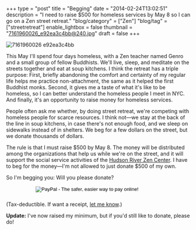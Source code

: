 +++
type = "post"
title = "Begging"
date = "2014-02-24T13:02:51"
description = "I need to raise $500 for homeless services by May 8 so I can go on a Zen street retreat."
"blog/category" = ["Zen"]
"blog/tag" = ["streetretreat"]
enable_lightbox = false
thumbnail = "7161960026_e92ea3c4bb@240.jpg"
draft = false
+++

<p><img style="display:block; margin-left:auto; margin-right:auto;" src="7161960026_e92ea3c4bb.jpg" alt="7161960026 e92ea3c4bb" title="7161960026_e92ea3c4bb.jpg" border="0"   /></p>
<p>This May I'll spend four days homeless, with a Zen teacher named Genro and a small group of fellow Buddhists. We'll live, sleep, and meditate on the streets together and eat at soup kitchens. I think the retreat has a triple purpose: First, briefly abandoning the comfort and certainty of my regular life helps me practice non-attachment, the same as it helped the first Buddhist monks. Second, it gives me a taste of what it's like to be homeless, so I can better understand the homeless people I meet in NYC. And finally, it's an opportunity to raise money for homeless services.</p>
<p>People often ask me whether, by doing street retreat, we're competing with homeless people for scarce resources. I think not&mdash;we stay at the back of the line in soup kitchens, in case there's not enough food, and we sleep on sidewalks instead of in shelters. We beg for a few dollars on the street, but we donate thousands of dollars.</p>
<p>The rule is that I must raise $500 by May 8. The money will be distributed among the organizations that help us while we're on the street, and it will support the social service activities of the <a href="http://hudsonriverzencenter.org/">Hudson River Zen Center</a>. I have to beg for the money&mdash;I'm not allowed to just donate $500 of my own.</p>
<p>So I'm begging you: Will you please donate?</p>
<form action="https://www.paypal.com/cgi-bin/webscr" method="post" target="_top" style="display: inline-block; margin-left: 80px; margin-bottom: 10px">
<input type="hidden" name="cmd" value="_s-xclick">
<input type="hidden" name="hosted_button_id" value="R9DNHTPUZNX5E">
<input type="image" src="https://www.paypalobjects.com/en_US/i/btn/btn_donate_LG.gif" border="0" name="submit" alt="PayPal - The safer, easier way to pay online!">
<img alt="" border="0" src="https://www.paypalobjects.com/en_US/i/scr/pixel.gif" width="1" height="1">
</form>

<p>(Tax-deductible. If want a receipt, <a href="mailto:jesse@emptysquare.net">let me know</a>.)</p>
<p><strong>Update:</strong> I've now raised my minimum, but if you'd still like to donate, please do!</p>
    